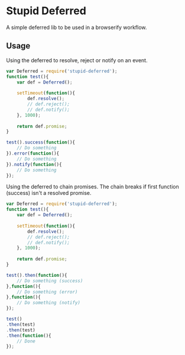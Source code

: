 # Stupid Deferred
A simple deferred lib to be used in a browserify workflow.

## Usage

Using the deferred to resolve, reject or notify on an event.

```javascript
var Deferred = require('stupid-deferred');
function test(){
	var def = Deferred();
	
	setTimeout(function(){
		def.resolve();
		// def.reject();
		// def.notify();
	}, 1000);
	
	return def.promise;
}

test().success(function(){
	// Do something
}).error(function(){
	// Do something
}).notify(function(){
	// Do something
});
```

Using the deferred to chain promises. The chain breaks if first function (success) isn't a resolved promise.

```javascript
var Deferred = require('stupid-deferred');
function test(){
	var def = Deferred();
	
	setTimeout(function(){
		def.resolve();
		// def.reject();
		// def.notify();
	}, 1000);
	
	return def.promise;
}

test().then(function(){
	// Do something (success)
},function(){
	// Do something (error)
},function(){
	// Do something (notify)
});

test()
.then(test)
.then(test)
.then(function(){
	// Done
});
```